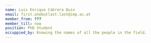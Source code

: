 ```yaml
---
name: Luis Enrique Cabrera Quio
email: first.onebutlast.last@imp.ac.at
member_from: ???
member_till: now
position: PhD Student
occuppied_by: Knowing the names of all the people in the field.
---
```

